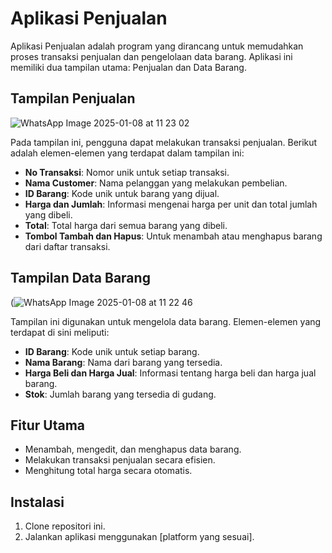 # Aplikasi Penjualan

Aplikasi Penjualan adalah program yang dirancang untuk memudahkan proses transaksi penjualan dan pengelolaan data barang. Aplikasi ini memiliki dua tampilan utama: Penjualan dan Data Barang.

## Tampilan Penjualan

![WhatsApp Image 2025-01-08 at 11 23 02](https://github.com/user-attachments/assets/860a3791-751a-4e2e-a4b1-19b77c33ba16)

Pada tampilan ini, pengguna dapat melakukan transaksi penjualan. Berikut adalah elemen-elemen yang terdapat dalam tampilan ini:
- **No Transaksi**: Nomor unik untuk setiap transaksi.
- **Nama Customer**: Nama pelanggan yang melakukan pembelian.
- **ID Barang**: Kode unik untuk barang yang dijual.
- **Harga dan Jumlah**: Informasi mengenai harga per unit dan total jumlah yang dibeli.
- **Total**: Total harga dari semua barang yang dibeli.
- **Tombol Tambah dan Hapus**: Untuk menambah atau menghapus barang dari daftar transaksi.

## Tampilan Data Barang

(![WhatsApp Image 2025-01-08 at 11 22 46](https://github.com/user-attachments/assets/5d6b54d0-435b-49e6-b689-d94d2451e773)

Tampilan ini digunakan untuk mengelola data barang. Elemen-elemen yang terdapat di sini meliputi:
- **ID Barang**: Kode unik untuk setiap barang.
- **Nama Barang**: Nama dari barang yang tersedia.
- **Harga Beli dan Harga Jual**: Informasi tentang harga beli dan harga jual barang.
- **Stok**: Jumlah barang yang tersedia di gudang.

## Fitur Utama
- Menambah, mengedit, dan menghapus data barang.
- Melakukan transaksi penjualan secara efisien.
- Menghitung total harga secara otomatis.

## Instalasi
1. Clone repositori ini.
2. Jalankan aplikasi menggunakan [platform yang sesuai].
